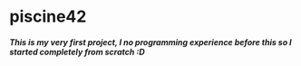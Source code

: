 # piscine42
##### This is my very first project, I no programming experience before this so I started completely from scratch :D
